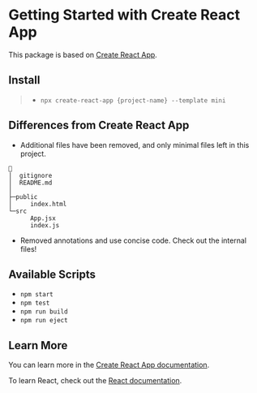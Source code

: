 # Getting Started with Create React App

This package is based on [Create React App](https://github.com/facebook/create-react-app).

## Install

> - `npx create-react-app {project-name} --template mini`

## Differences from Create React App

<!-- - 미니 + react-router-dom / styled-component / tailwindcss / react-redux / @redux/toolkit -->

- Additional files have been removed, and only minimal files left in this project.

```
📁
│  gitignore
│  README.md
│
├─public
│     index.html
└─src
      App.jsx
      index.js
```

- Removed annotations and use concise code. Check out the internal files!

## Available Scripts

- `npm start`
- `npm test`
- `npm run build`
- `npm run eject`

## Learn More

You can learn more in the [Create React App documentation](https://facebook.github.io/create-react-app/docs/getting-started).

To learn React, check out the [React documentation](https://reactjs.org/).
